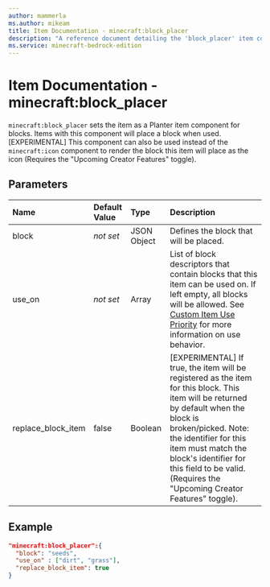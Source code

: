 ```yaml
---
author: mammerla
ms.author: mikeam
title: Item Documentation - minecraft:block_placer
description: "A reference document detailing the 'block_placer' item component"
ms.service: minecraft-bedrock-edition
---
```


# Item Documentation - minecraft:block_placer 

`minecraft:block_placer` sets the item as a Planter item component for blocks. Items with this component will place a block when used. 
[EXPERIMENTAL] This component can also be used instead of the `minecraft:icon` component to render the block this item will place as the icon (Requires the "Upcoming Creator Features" toggle). 

## Parameters 

|Name |Default Value  |Type  |Description  | 
|:----------|:----------|:----------|:----------| 
|block|*not set* |JSON Object | Defines the block that will be placed.| 
|use_on |*not set*  | Array| List of block descriptors that contain blocks that this item can be used on. If left empty, all blocks will be allowed. See [Custom Item Use Priority](../ItemUsePriority.md) for more information on use behavior.| 
|replace_block_item |false | Boolean | [EXPERIMENTAL] If true, the item will be registered as the item for this block. This item will be returned by default when the block is broken/picked. Note: the identifier for this item must match the block's identifier for this field to be valid. (Requires the "Upcoming Creator Features" toggle).| 


## Example 

```json 
"minecraft:block_placer":{ 
  "block": "seeds", 
  "use_on" : ["dirt", "grass"], 
  "replace_block_item": true 
} 
```
